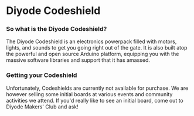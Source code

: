 Diyode Codeshield
=================

### So what is the Diyode Codeshield?
The Diyode Codeshield is an electronics powerpack filled with motors, lights, and sounds to get you going right out of the gate. It is also built atop the powerful and open source Arduino platform, equipping you with the massive software libraries and support that it has amassed.

### Getting your Codeshield
Unfortunately, Codeshields are currently not available for purchase. We are however selling some initial boards at various events and community activities we attend. If you'd really like to see an initial board, come out to Diyode Makers' Club and ask!